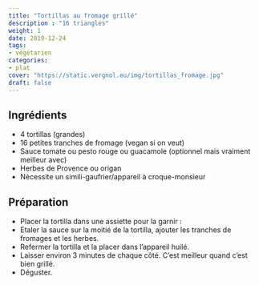 ```yaml
---
title: "Tortillas au fromage grillé"
description : "16 triangles"
weight: 1
date: 2019-12-24
tags:
- végétarien
categories:
- plat
cover: "https://static.vergnol.eu/img/tortillas_fromage.jpg"
draft: false
---
```



## Ingrédients

* 4 tortillas (grandes)
* 16 petites tranches de fromage (vegan si on veut)
* Sauce tomate ou pesto rouge ou guacamole (optionnel mais vraiment meilleur avec)
* Herbes de Provence ou origan
* Nécessite un simili-gaufrier/appareil à croque-monsieur

## Préparation

* Placer la tortilla dans une assiette pour la garnir :
* Etaler la sauce sur la moitié de la tortilla, ajouter les tranches de fromages et les herbes.
* Refermer la tortilla et la placer dans l’appareil huilé.
* Laisser environ 3 minutes de chaque côté. C’est meilleur quand c’est bien grillé.
* Déguster.

